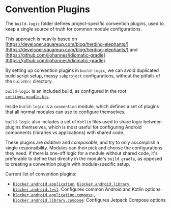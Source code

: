# Convention Plugins

The `build-logic` folder defines project-specific convention plugins, used to keep a single
source of truth for common module configurations.

This approach is heavily based on
[https://developer.squareup.com/blog/herding-elephants/](https://developer.squareup.com/blog/herding-elephants/)
and
[https://github.com/jjohannes/idiomatic-gradle](https://github.com/jjohannes/idiomatic-gradle).

By setting up convention plugins in `build-logic`, we can avoid duplicated build script setup,
messy `subproject` configurations, without the pitfalls of the `buildSrc` directory.

`build-logic` is an included build, as configured in the root
[`settings.gradle.kts`](../settings.gradle.kts).

Inside `build-logic` is a `convention` module, which defines a set of plugins that all normal
modules can use to configure themselves.

`build-logic` also includes a set of `Kotlin` files used to share logic between plugins themselves,
which is most useful for configuring Android components (libraries vs applications) with shared
code.

These plugins are *additive* and *composable*, and try to only accomplish a single responsibility.
Modules can then pick and choose the configurations they need.
If there is one-off logic for a module without shared code, it's preferable to define that directly
in the module's `build.gradle`, as opposed to creating a convention plugin with module-specific
setup.

Current list of convention plugins:

- [`blocker.android.application`](convention/src/main/kotlin/AndroidApplicationConventionPlugin.kt),
  [`blocker.android.library`](convention/src/main/kotlin/AndroidLibraryConventionPlugin.kt),
  [`blocker.android.test`](convention/src/main/kotlin/AndroidTestConventionPlugin.kt):
  Configures common Android and Kotlin options.
- [`blocker.android.application.compose`](convention/src/main/kotlin/AndroidApplicationComposeConventionPlugin.kt)
  ,
  [`blocker.android.library.compose`](convention/src/main/kotlin/AndroidLibraryComposeConventionPlugin.kt):
  Configures Jetpack Compose options
